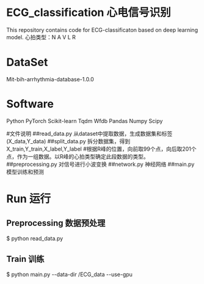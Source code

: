 # ECG_classification 心电信号识别
This repository contains code for ECG-classificaton based on deep learning model.
心拍类型：N A V L R

# DataSet
Mit-bih-arrhythmia-database-1.0.0

# Software
Python
PyTorch
Scikit-learn
Tqdm
Wfdb
Pandas
Numpy
Scipy

#文件说明
##read_data.py  从dataset中提取数据，生成数据集和标签(X_data,Y_data)
##split_data.py  拆分数据集，得到X_train,Y_train,X_label,Y_label  #根据R峰的位置，向前取99个点，向后取201个点，作为一组数据。以R峰的心拍类型确定此段数据的类型。
##preprocessing.py  对信号进行小波变换
##network.py  神经网络
##main.py  模型训练和预测

# Run 运行
## Preprocessing 数据预处理
$ python read_data.py
## Train 训练
$ python main.py --data-dir /ECG_data --use-gpu



